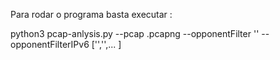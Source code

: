 Para rodar o programa basta executar :

python3 pcap-anlysis.py --pcap <nome do arquivo de captura>.pcapng --opponentFilter '<ip do oponente>' --opponentFilterIPv6 ['<ipv6 do oponente>','<ipv6 do oponente>',... ]
